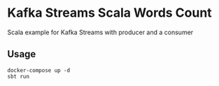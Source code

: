 # Kafka Streams Scala Words Count

Scala example for Kafka Streams with producer and a consumer
 
 
## Usage

```
docker-compose up -d
sbt run
```